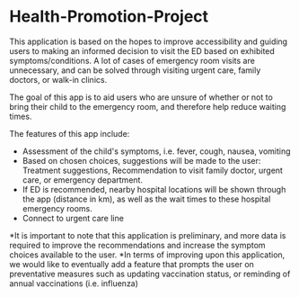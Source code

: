 # Health-Promotion-Project

This application is based on the hopes to improve accessibility and guiding users to making an informed decision to visit the ED based on exhibited symptoms/conditions. A lot of cases of emergency room visits are unnecessary, and can be solved through visiting urgent care, family doctors, or walk-in clinics.

The goal of this app is to aid users who are unsure of whether or not to bring their child to the emergency room, and therefore help reduce waiting times.


The features of this app include:
- Assessment of the child's symptoms, i.e. fever, cough, nausea, vomiting
- Based on chosen choices, suggestions will be made to the user: Treatment suggestions, Recommendation to visit family doctor, urgent care, or emergency department.
- If ED is recommended, nearby hospital locations will be shown through the app (distance in km), as well as the wait times to these hospital emergency rooms.
- Connect to urgent care line

*It is important to note that this application is preliminary, and more data is required to improve the recommendations and increase the symptom choices available to the user.
*In terms of improving upon this application, we would like to eventually add a feature that prompts the user on preventative measures such as updating vaccination status, or reminding of annual vaccinations (i.e. influenza)


